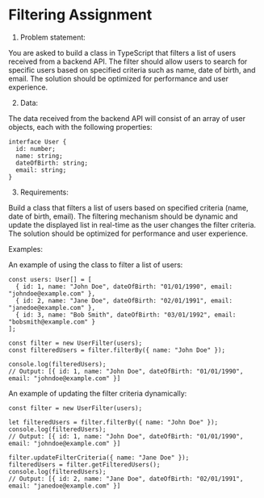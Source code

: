 # Filtering Assignment


1. Problem statement:

You are asked to build a class in TypeScript that filters a list of users received from a backend API. The filter should allow users to search for specific users based on specified criteria such as name, date of birth, and email. The solution should be optimized for performance and user experience.


2. Data:

The data received from the backend API will consist of an array of user objects, each with the following properties:

```
interface User {
  id: number;
  name: string;
  dateOfBirth: string;
  email: string;
}
```


3. Requirements:

Build a class that filters a list of users based on specified criteria (name, date of birth, email).
The filtering mechanism should be dynamic and update the displayed list in real-time as the user changes the filter criteria.
The solution should be optimized for performance and user experience.


Examples:

An example of using the class to filter a list of users:

```
const users: User[] = [
  { id: 1, name: "John Doe", dateOfBirth: "01/01/1990", email: "johndoe@example.com" },
  { id: 2, name: "Jane Doe", dateOfBirth: "02/01/1991", email: "janedoe@example.com" },
  { id: 3, name: "Bob Smith", dateOfBirth: "03/01/1992", email: "bobsmith@example.com" }
];

const filter = new UserFilter(users);
const filteredUsers = filter.filterBy({ name: "John Doe" });

console.log(filteredUsers);
// Output: [{ id: 1, name: "John Doe", dateOfBirth: "01/01/1990", email: "johndoe@example.com" }]
```

An example of updating the filter criteria dynamically:

```
const filter = new UserFilter(users);

let filteredUsers = filter.filterBy({ name: "John Doe" });
console.log(filteredUsers);
// Output: [{ id: 1, name: "John Doe", dateOfBirth: "01/01/1990", email: "johndoe@example.com" }]

filter.updateFilterCriteria({ name: "Jane Doe" });
filteredUsers = filter.getFilteredUsers();
console.log(filteredUsers);
// Output: [{ id: 2, name: "Jane Doe", dateOfBirth: "02/01/1991", email: "janedoe@example.com" }]
```
